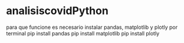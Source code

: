 ﻿# analisiscovidPython
para que funcione es necesario instalar pandas, matplotlib y plotly por terminal
pip install pandas
pip install matplotlib
pip install plotly
